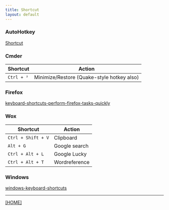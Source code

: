 ```yaml
---
title: Shortcut
layout: default
---
```


### AutoHotkey

[Shortcut](https://github.com/Starli0n/Tool_System/blob/master/Shortcut.ahk)


### Cmder

Shortcut | Action
---------|-------
`Ctrl + ²` | Minimize/Restore (Quake-style hotkey also)


### Firefox

[keyboard-shortcuts-perform-firefox-tasks-quickly](https://support.mozilla.org/en-US/kb/keyboard-shortcuts-perform-firefox-tasks-quickly)


### Wox

Shortcut | Action
---------|-------
`Ctrl + Shift + V` | Clipboard
`Alt + G` | Google search
`Ctrl + Alt + L` | Google Lucky
`Ctrl + Alt + T` | Wordreference


### Windows

[windows-keyboard-shortcuts](https://support.microsoft.com/en-us/help/12445/windows-keyboard-shortcuts)


---

[[HOME]](index.html)
